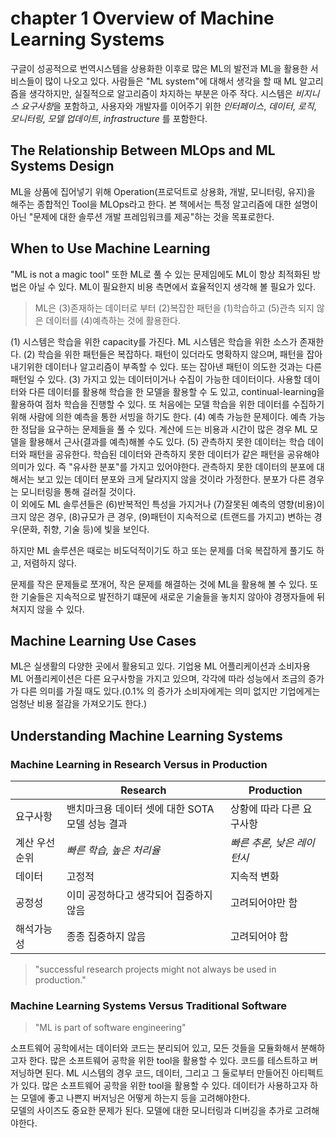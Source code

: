 # chapter 1 Overview of Machine Learning Systems

구글이 성공적으로 번역시스템을 상용화한 이후로 많은 ML의 발전과 ML을 활용한 서비스들이 많이 나오고 있다.
사람들은 "ML system"에 대해서 생각을 할 때 ML 알고리즘을 생각하지만, 실질적으로 알고리즘이 차지하는 부분은 아주 작다. 시스템은 *비지니스 요구사항*을 포함하고, 사용자와 개발자를 이어주기 위한 *인터페이스*, *데이터*, *로직*, *모니터링*, *모델 업데이트*, *infrastructure* 를 포함한다. 

## The Relationship Between MLOps and ML Systems Design

ML을 상품에 집어넣기 위해 Operation(프로덕트로 상용화, 개발, 모니터링, 유지)을 해주는 종합적인 Tool을 MLOps라고 한다. 본 책에서는 특정 알고리즘에 대한 설명이 아닌 "문제에 대한 솔루션 개발 프레임워크를 제공"하는 것을 목표로한다. 

## When to Use Machine Learning

"ML is not a magic tool" 또한 ML로 풀 수 있는 문제임에도 ML이 항상 최적화된 방법은 아닐 수 있다. ML이 필요한지 비용 측면에서 효율적인지 생각해 볼 필요가 있다.

> ML은 (3)존재하는 데이터로 부터 (2)복잡한 패턴을 (1)학습하고 (5)관측 되지 않은 데이터를 (4)예측하는 것에 활용한다.

(1) 시스템은 학습을 위한 capacity를 가진다. ML 시스템은 학습을 위한 소스가 존재한다.
(2) 학습을 위한 패턴들은 복잡하다. 패턴이 있더라도 명확하지 않으며, 패턴을 잡아내기위한 데이터나 알고리즘이 부족할 수 있다. 또는 잡아낸 패턴이 의도한 것과는 다른 패턴일 수 있다.
(3) 가지고 있는 데이터이거나 수집이 가능한 데이터이다. 사용할 데이터와 다른 데이터를 활용해 학습을 한 모델을 활용할 수 도 있고, continual-learning을 활용하여 점차 학습을 진행할 수 있다. 또 처음에는 모델 학습을 위한 데이터를 수집하기 위해 사람에 의한 예측을 통한 서빙을 하기도 한다. 
(4) 예측 가능한 문제이다. 예측 가능한 정답을 요구하는 문제들을 풀 수 있다. 계산에 드는 비용과 시간이 많은 경우 ML 모델을 활용해서 근사(결과를 예측)해볼 수도 있다.
(5) 관측하지 못한 데이터는 학습 데이터와 패턴을 공유한다. 학습된 데이터와 관측하지 못한 데이터가 같은 패턴을 공유해야 의미가 있다. 즉 "유사한 분포"를 가지고 있어야한다. 관측하지 못한 데이터의 분포에 대해서는 보고 있는 데이터 분포와 크게 달라지지 않을 것이라 가정한다. 분포가 다른 경우는 모니터링을 통해 걸러질 것이다.  
이 외에도 ML 솔루션들은 (6)반복적인 특성을 가지거나 (7)잘못된 예측의 영향(비용)이 크지 않은 경우, (8)규모가  큰 경우, (9)패턴이 지속적으로 (트랜드를 가지고) 변하는 경우(문화, 취향, 기술 등)에 빛을 보인다. 

하지만 ML 솔루션은 때로는 비도덕적이기도 하고 또는 문제를 더욱 복잡하게 풀기도 하고, 저렴하지 않다. 

문제를 작은 문제들로 쪼개어, 작은 문제를 해결하는 것에 ML을 활용해 볼 수 있다. 또한 기술들은 지속적으로 발전하기 떄문에 새로운 기술들을 놓치지 않아야 경쟁자들에 뒤쳐지지 않을 수 있다. 

## Machine Learning Use Cases

ML은 실생활의 다양한 곳에서 활용되고 있다. 기업용 ML 어플리케이션과 소비자용 ML 어플리케이션은 다른 요구사항을 가지고 있으며, 각각에 따라 성능에서 조금의 증가가 다른 의미를 가질 때도 있다.(0.1% 의 증가가 소비자에게는 의미 없지만 기업에게는 엄청난 비용 절감을 가져오기도 한다.)

## Understanding Machine Learning Systems

### Machine Learning in Research Versus in Production

|                        | Research | Production |
|------------------------|----------|------------|
| 요구사항               | 밴치마크용 데이터 셋에 대한 SOTA 모델 성능 결과 | 상황에 따라 다른 요구사항  | 
| 계산 우선순위          | *빠른 학습, 높은 처리율*  | *빠른 추론, 낮은 레이턴시*  | 
| 데이터                 | 고정적 | 지속적 변화  |
| 공정성                | 이미 공정하다고 생각되어 집중하지 않음 | 고려되어야만 함 | 
| 해석가능성       | 종종 집중하지 않음 | 고려되어야 함 |

> "successful research projects might not always be used in production."

### Machine Learning Systems Versus Traditional Software

> "ML is part of software engineering" 

소프트웨어 공학에서는 데이터와 코드는 분리되어 있고, 모든 것들을 모듈화해서 분해하고자 한다. 
    많은 소프트웨어 공학을 위한 tool을 활용할 수 있다.
    코드를 테스트하고 버저닝하면 된다. 
ML 시스템의 경우 코드, 데이터, 그리고 그 둘로부터 만들어진 아티펙트가 있다.
    많은 소프트웨어 공학을 위한 tool을 활용할 수 있다.
    데이터가 사용하고자 하는 모델에 좋고 나쁜지 버저닝은 어떻게 하는지 등을 고려해야한다.  
    모델의 사이즈도 중요한 문제가 된다.
    모델에 대한 모니터링과 디버깅을 추가로 고려해야한다.

